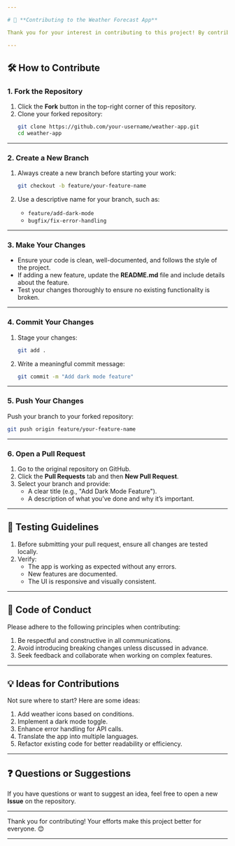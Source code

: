 ```yaml
---

# 🌟 **Contributing to the Weather Forecast App**

Thank you for your interest in contributing to this project! By contributing, you help improve the app, add new features, and fix issues for everyone. Please follow the guidelines below to make the process smooth and productive.

---
```


## 🛠️ **How to Contribute**

### 1. **Fork the Repository**

1. Click the **Fork** button in the top-right corner of this repository.
2. Clone your forked repository:
   ```bash
   git clone https://github.com/your-username/weather-app.git
   cd weather-app
   ```

---

### 2. **Create a New Branch**

1. Always create a new branch before starting your work:
   ```bash
   git checkout -b feature/your-feature-name
   ```

2. Use a descriptive name for your branch, such as:
   - `feature/add-dark-mode`
   - `bugfix/fix-error-handling`

---

### 3. **Make Your Changes**

- Ensure your code is clean, well-documented, and follows the style of the project.
- If adding a new feature, update the **README.md** file and include details about the feature.
- Test your changes thoroughly to ensure no existing functionality is broken.

---

### 4. **Commit Your Changes**

1. Stage your changes:
   ```bash
   git add .
   ```

2. Write a meaningful commit message:
   ```bash
   git commit -m "Add dark mode feature"
   ```

---

### 5. **Push Your Changes**

Push your branch to your forked repository:
```bash
git push origin feature/your-feature-name
```

---

### 6. **Open a Pull Request**

1. Go to the original repository on GitHub.
2. Click the **Pull Requests** tab and then **New Pull Request**.
3. Select your branch and provide:
   - A clear title (e.g., "Add Dark Mode Feature").
   - A description of what you’ve done and why it’s important.

---

## 🧪 **Testing Guidelines**

1. Before submitting your pull request, ensure all changes are tested locally.
2. Verify:
   - The app is working as expected without any errors.
   - New features are documented.
   - The UI is responsive and visually consistent.

---

## 🚩 **Code of Conduct**

Please adhere to the following principles when contributing:

1. Be respectful and constructive in all communications.
2. Avoid introducing breaking changes unless discussed in advance.
3. Seek feedback and collaborate when working on complex features.

---

## 💡 **Ideas for Contributions**

Not sure where to start? Here are some ideas:

1. Add weather icons based on conditions.
2. Implement a dark mode toggle.
3. Enhance error handling for API calls.
4. Translate the app into multiple languages.
5. Refactor existing code for better readability or efficiency.

---

## ❓ **Questions or Suggestions**

If you have questions or want to suggest an idea, feel free to open a new **Issue** on the repository.

---

Thank you for contributing! Your efforts make this project better for everyone. 😊

--- 
